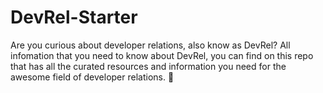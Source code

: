 # DevRel-Starter
Are you curious about developer relations, also know as DevRel? All infomation that you need to know about DevRel, you can find on this repo that has all the curated resources and information you need for the awesome field of developer relations. 🥑
